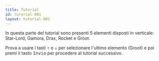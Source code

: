 ```yaml
---
title: Tutorial
id: turorial-001
layout: tutorial-001
---
```

<p class="mb-3">In questa parte del tutorial sono presenti 5 elementi disposti in verticale: <span class="italic">Star-Lord, Gamora, Drax, Rocket e Groot</span>.</p><p>Prova a usare i tasti <kbd class="inline-flex justify-center items-center px-1.5 bg-gray-200 border border-transparent font-mono text-sm text-gray-800 rounded-md">&#8593;</kbd> e <kbd class="inline-flex justify-center items-center px-1.5 bg-gray-200 border border-transparent font-mono text-sm text-gray-800 rounded-md">&#8595;</kbd> per selezionare l'ultimo elemento (Groot) e poi premi il tasto <kbd class="inline-flex justify-center items-center px-1.5 bg-gray-200 border border-transparent font-mono text-sm text-gray-800 rounded-md">Invio</kbd> per procedere al tutorial successivo.</p>